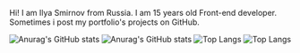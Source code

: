 Hi! I am Ilya Smirnov from Russia. I am 15 years old Front-end developer. Sometimes i post my portfolio's projects on GitHub.

![Anurag's GitHub stats](https://github-readme-stats.vercel.app/api?username=rauh-wrld&show_icons=true&theme=dark)
![Anurag's GitHub stats](https://github-readme-stats.vercel.app/api?username=rauh-wrld&show_icons=true&theme=dark)
![Top Langs](https://github-readme-stats.vercel.app/api/top-langs/?username=rauh-wrld&layout=compact&show_icons=true&theme=dark)
![Top Langs](https://github-readme-stats.vercel.app/api/top-langs/?username=rauh-wrld&layout=compact&show_icons=true&theme=dark)
